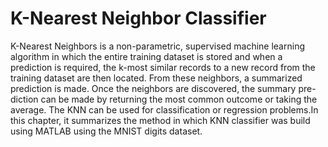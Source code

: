 # K-Nearest Neighbor Classifier
K-Nearest Neighbors is a non-parametric, supervised machine learning algorithm in which the entire training dataset is stored and when a prediction is required, the k-most similar records to a new record from the training dataset are then located. From these neighbors, a summarized prediction is made. Once the neighbors are discovered, the summary pre- diction can be made by returning the most common outcome or taking the average. The KNN can be used for classification or regression problems.In this chapter, it summarizes the method in which KNN classifier was build using MATLAB using the MNIST digits dataset.
